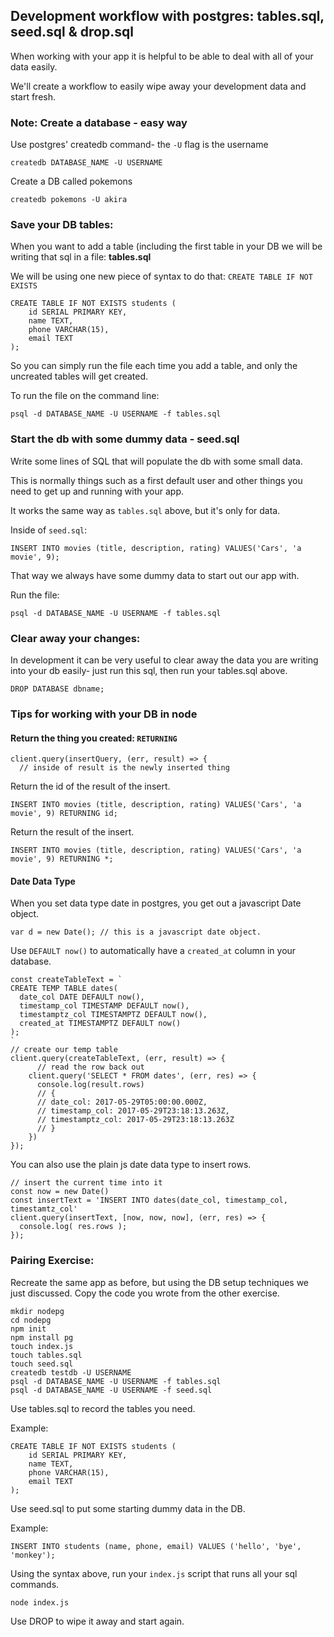 ## Development workflow with postgres: tables.sql, seed.sql & drop.sql

When working with your app it is helpful to be able to deal with all of your data easily.

We'll create a workflow to easily wipe away your development data and start fresh.



### Note: Create a database - easy way

Use postgres' createdb command- the `-U` flag is the username

```
createdb DATABASE_NAME -U USERNAME
```

Create a DB called pokemons
```
createdb pokemons -U akira
```



### Save your DB tables:
When you want to add a table (including the first table in your DB we will be writing that sql in a file: **tables.sql**

We will be using one new piece of syntax to do that: `CREATE TABLE IF NOT EXISTS`
```
CREATE TABLE IF NOT EXISTS students (
    id SERIAL PRIMARY KEY,
    name TEXT,
    phone VARCHAR(15),
    email TEXT
);
```

So you can simply run the file each time you add a table, and only the uncreated tables will get created.

To run the file on the command line:
```
psql -d DATABASE_NAME -U USERNAME -f tables.sql
```



### Start the db with some dummy data - seed.sql
Write some lines of SQL that will populate the db with some small data.

This is normally things such as a first default user and other things you need to get up and running with your app.

It works the same way as `tables.sql` above, but it's only for data.

Inside of `seed.sql`:
```
INSERT INTO movies (title, description, rating) VALUES('Cars', 'a movie', 9);
```

That way we always have some dummy data to start out our app with.

Run the file:
```
psql -d DATABASE_NAME -U USERNAME -f tables.sql
```



### Clear away your changes:
In development it can be very useful to clear away the data you are writing into your db easily- just run this sql, then run your tables.sql above.

```
DROP DATABASE dbname;
```

### Tips for working with your DB in node

#### Return the thing you created: `RETURNING`

```
client.query(insertQuery, (err, result) => {
  // inside of result is the newly inserted thing
```

Return the id of the result of the insert.
```
INSERT INTO movies (title, description, rating) VALUES('Cars', 'a movie', 9) RETURNING id;
```

Return the result of the insert.
```
INSERT INTO movies (title, description, rating) VALUES('Cars', 'a movie', 9) RETURNING *;
```



#### Date Data Type

When you set data type date in postgres, you get out a javascript Date object.

```
var d = new Date(); // this is a javascript date object.
```

Use `DEFAULT now()` to automatically have a `created_at` column in your database.

```
const createTableText = `
CREATE TEMP TABLE dates(
  date_col DATE DEFAULT now(),
  timestamp_col TIMESTAMP DEFAULT now(),
  timestamptz_col TIMESTAMPTZ DEFAULT now(),
  created_at TIMESTAMPTZ DEFAULT now()
);
`
// create our temp table
client.query(createTableText, (err, result) => {
      // read the row back out
    client.query('SELECT * FROM dates', (err, res) => {
      console.log(result.rows)
      // {
      // date_col: 2017-05-29T05:00:00.000Z,
      // timestamp_col: 2017-05-29T23:18:13.263Z,
      // timestamptz_col: 2017-05-29T23:18:13.263Z
      // }
    })
});
```

You can also use the plain js date data type to insert rows.
```
// insert the current time into it
const now = new Date()
const insertText = 'INSERT INTO dates(date_col, timestamp_col, timestamtz_col'
client.query(insertText, [now, now, now], (err, res) => {
  console.log( res.rows );
});
```

### Pairing Exercise:
Recreate the same app as before, but using the DB setup techniques we just discussed. Copy the code you wrote from the other exercise.

```
mkdir nodepg
cd nodepg
npm init
npm install pg
touch index.js
touch tables.sql
touch seed.sql
createdb testdb -U USERNAME
psql -d DATABASE_NAME -U USERNAME -f tables.sql
psql -d DATABASE_NAME -U USERNAME -f seed.sql
```

Use tables.sql to record the tables you need.

Example:
```
CREATE TABLE IF NOT EXISTS students (
    id SERIAL PRIMARY KEY,
    name TEXT,
    phone VARCHAR(15),
    email TEXT
);
```

Use seed.sql to put some starting dummy data in the DB.

Example:
```
INSERT INTO students (name, phone, email) VALUES ('hello', 'bye', 'monkey');
```

Using the syntax above, run your `index.js` script that runs all your sql commands.
```
node index.js
```

Use DROP to wipe it away and start again.
